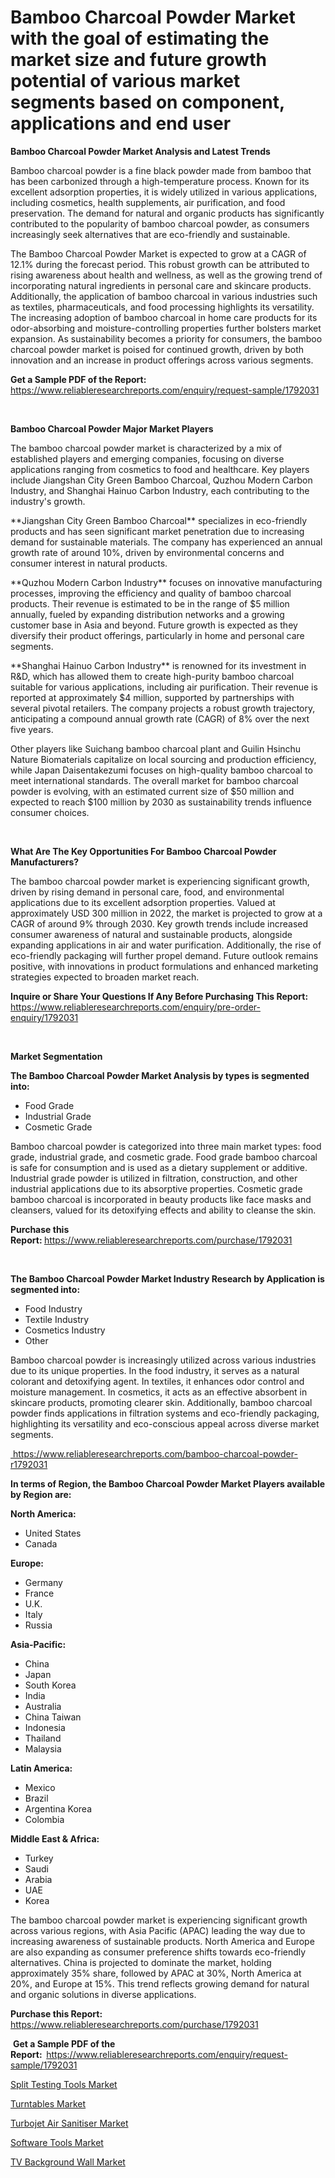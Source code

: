 <p><h1>Bamboo Charcoal Powder Market with the goal of estimating the market size and future growth potential of various market segments based on component, applications and end user</h1></p><p><strong>Bamboo Charcoal Powder Market Analysis and Latest Trends</strong></p>
<p><p>Bamboo charcoal powder is a fine black powder made from bamboo that has been carbonized through a high-temperature process. Known for its excellent adsorption properties, it is widely utilized in various applications, including cosmetics, health supplements, air purification, and food preservation. The demand for natural and organic products has significantly contributed to the popularity of bamboo charcoal powder, as consumers increasingly seek alternatives that are eco-friendly and sustainable.</p><p>The Bamboo Charcoal Powder Market is expected to grow at a CAGR of 12.1% during the forecast period. This robust growth can be attributed to rising awareness about health and wellness, as well as the growing trend of incorporating natural ingredients in personal care and skincare products. Additionally, the application of bamboo charcoal in various industries such as textiles, pharmaceuticals, and food processing highlights its versatility. The increasing adoption of bamboo charcoal in home care products for its odor-absorbing and moisture-controlling properties further bolsters market expansion. As sustainability becomes a priority for consumers, the bamboo charcoal powder market is poised for continued growth, driven by both innovation and an increase in product offerings across various segments.</p></p>
<p><strong>Get a Sample PDF of the Report:&nbsp;</strong> <a href="https://www.reliableresearchreports.com/enquiry/request-sample/1792031?utm_campaign=38&utm_medium=2&utm_source=Github&utm_content=ia&utm_term=14112024&utm_id=bamboo-charcoal-powder">https://www.reliableresearchreports.com/enquiry/request-sample/1792031</a></p>
<p>&nbsp;</p>
<p><strong>Bamboo Charcoal Powder Major Market Players</strong></p>
<p><p>The bamboo charcoal powder market is characterized by a mix of established players and emerging companies, focusing on diverse applications ranging from cosmetics to food and healthcare. Key players include Jiangshan City Green Bamboo Charcoal, Quzhou Modern Carbon Industry, and Shanghai Hainuo Carbon Industry, each contributing to the industry's growth.</p><p>**Jiangshan City Green Bamboo Charcoal** specializes in eco-friendly products and has seen significant market penetration due to increasing demand for sustainable materials. The company has experienced an annual growth rate of around 10%, driven by environmental concerns and consumer interest in natural products.</p><p>**Quzhou Modern Carbon Industry** focuses on innovative manufacturing processes, improving the efficiency and quality of bamboo charcoal products. Their revenue is estimated to be in the range of $5 million annually, fueled by expanding distribution networks and a growing customer base in Asia and beyond. Future growth is expected as they diversify their product offerings, particularly in home and personal care segments.</p><p>**Shanghai Hainuo Carbon Industry** is renowned for its investment in R&D, which has allowed them to create high-purity bamboo charcoal suitable for various applications, including air purification. Their revenue is reported at approximately $4 million, supported by partnerships with several pivotal retailers. The company projects a robust growth trajectory, anticipating a compound annual growth rate (CAGR) of 8% over the next five years.</p><p>Other players like Suichang bamboo charcoal plant and Guilin Hsinchu Nature Biomaterials capitalize on local sourcing and production efficiency, while Japan Daisentakezumi focuses on high-quality bamboo charcoal to meet international standards. The overall market for bamboo charcoal powder is evolving, with an estimated current size of $50 million and expected to reach $100 million by 2030 as sustainability trends influence consumer choices.</p></p>
<p>&nbsp;</p>
<p><strong>What Are The Key Opportunities For Bamboo Charcoal Powder Manufacturers?</strong></p>
<p><p>The bamboo charcoal powder market is experiencing significant growth, driven by rising demand in personal care, food, and environmental applications due to its excellent adsorption properties. Valued at approximately USD 300 million in 2022, the market is projected to grow at a CAGR of around 9% through 2030. Key growth trends include increased consumer awareness of natural and sustainable products, alongside expanding applications in air and water purification. Additionally, the rise of eco-friendly packaging will further propel demand. Future outlook remains positive, with innovations in product formulations and enhanced marketing strategies expected to broaden market reach.</p></p>
<p><strong>Inquire or Share Your Questions If Any Before Purchasing This Report:</strong> <a href="https://www.reliableresearchreports.com/enquiry/pre-order-enquiry/1792031?utm_campaign=38&utm_medium=2&utm_source=Github&utm_content=ia&utm_term=14112024&utm_id=bamboo-charcoal-powder">https://www.reliableresearchreports.com/enquiry/pre-order-enquiry/1792031</a></p>
<p>&nbsp;</p>
<p><strong>Market Segmentation</strong></p>
<p><strong>The Bamboo Charcoal Powder Market Analysis by types is segmented into:</strong></p>
<p><ul><li>Food Grade</li><li>Industrial Grade</li><li>Cosmetic Grade</li></ul></p>
<p><p>Bamboo charcoal powder is categorized into three main market types: food grade, industrial grade, and cosmetic grade. Food grade bamboo charcoal is safe for consumption and is used as a dietary supplement or additive. Industrial grade powder is utilized in filtration, construction, and other industrial applications due to its absorptive properties. Cosmetic grade bamboo charcoal is incorporated in beauty products like face masks and cleansers, valued for its detoxifying effects and ability to cleanse the skin.</p></p>
<p><strong>Purchase this Report:&nbsp;</strong><a href="https://www.reliableresearchreports.com/purchase/1792031?utm_campaign=38&utm_medium=2&utm_source=Github&utm_content=ia&utm_term=14112024&utm_id=bamboo-charcoal-powder">https://www.reliableresearchreports.com/purchase/1792031</a></p>
<p>&nbsp;</p>
<p><strong>The Bamboo Charcoal Powder Market Industry Research by Application is segmented into:</strong></p>
<p><ul><li>Food Industry</li><li>Textile Industry</li><li>Cosmetics Industry</li><li>Other</li></ul></p>
<p><p>Bamboo charcoal powder is increasingly utilized across various industries due to its unique properties. In the food industry, it serves as a natural colorant and detoxifying agent. In textiles, it enhances odor control and moisture management. In cosmetics, it acts as an effective absorbent in skincare products, promoting clearer skin. Additionally, bamboo charcoal powder finds applications in filtration systems and eco-friendly packaging, highlighting its versatility and eco-conscious appeal across diverse market segments.</p></p>
<p><a href="https://www.reliableresearchreports.com/bamboo-charcoal-powder-r1792031?utm_campaign=38&utm_medium=2&utm_source=Github&utm_content=ia&utm_term=14112024&utm_id=bamboo-charcoal-powder">&nbsp;https://www.reliableresearchreports.com/bamboo-charcoal-powder-r1792031</a></p>
<p><strong>In terms of Region, the Bamboo Charcoal Powder Market Players available by Region are:</strong></p>
<p>
    <p> <strong> North America: </strong>
        <ul>
            <li>United States</li>
            <li>Canada</li>
        </ul>
        </p> 
    <p> <strong> Europe: </strong>
        <ul>
            <li>Germany</li>
            <li>France</li>
            <li>U.K.</li>
            <li>Italy</li>
            <li>Russia</li>
        </ul>
        </p> 
    <p> <strong> Asia-Pacific: </strong>
        <ul>
            <li>China</li>
            <li>Japan</li>
            <li>South Korea</li>
            <li>India</li>
            <li>Australia</li>
            <li>China Taiwan</li>
            <li>Indonesia</li>
            <li>Thailand</li>
            <li>Malaysia</li>
        </ul>
        </p> 
    <p> <strong> Latin America: </strong>
        <ul>
            <li>Mexico</li>
            <li>Brazil</li>
            <li>Argentina Korea</li>
            <li>Colombia</li>
        </ul>
        </p> 
    <p> <strong> Middle East & Africa: </strong>
        <ul>
            <li>Turkey</li>
            <li>Saudi</li>
            <li>Arabia</li>
            <li>UAE</li>
            <li>Korea</li>
        </ul>
    </p>
    </p>
<p><p>The bamboo charcoal powder market is experiencing significant growth across various regions, with Asia Pacific (APAC) leading the way due to increasing awareness of sustainable products. North America and Europe are also expanding as consumer preference shifts towards eco-friendly alternatives. China is projected to dominate the market, holding approximately 35% share, followed by APAC at 30%, North America at 20%, and Europe at 15%. This trend reflects growing demand for natural and organic solutions in diverse applications.</p></p>
<p><strong>Purchase this Report: </strong><a href="https://www.reliableresearchreports.com/purchase/1792031?utm_campaign=38&utm_medium=2&utm_source=Github&utm_content=ia&utm_term=14112024&utm_id=bamboo-charcoal-powder">https://www.reliableresearchreports.com/purchase/1792031</a></p>
<p>&nbsp;<strong>Get a Sample PDF of the Report:&nbsp;&nbsp;</strong><a href="https://www.reliableresearchreports.com/enquiry/request-sample/1792031?utm_campaign=38&utm_medium=2&utm_source=Github&utm_content=ia&utm_term=14112024&utm_id=bamboo-charcoal-powder">https://www.reliableresearchreports.com/enquiry/request-sample/1792031</a></p>
<p><strong></strong></p>
<p><p><a href="https://issuu.com/reportprime-2/docs/split-testing-tools-market-size-203_fa4499bb866323?utm_campaign=38&utm_medium=2&utm_source=Github&utm_content=ia&utm_term=14112024&utm_id=bamboo-charcoal-powder">Split Testing Tools Market</a></p><p><a href="https://www.linkedin.com/pulse/evolution-turntables-market-key-shifts-from-2024-2031-indicurator-kx0rf?utm_campaign=38&utm_medium=2&utm_source=Github&utm_content=ia&utm_term=14112024&utm_id=bamboo-charcoal-powder">Turntables Market</a></p><p><a href="https://www.linkedin.com/pulse/disruption-innovation-turbojet-air-sanitiser-industry-market-analysis-8ppff?utm_campaign=38&utm_medium=2&utm_source=Github&utm_content=ia&utm_term=14112024&utm_id=bamboo-charcoal-powder">Turbojet Air Sanitiser Market</a></p><p><a href="https://issuu.com/reportprime-2/docs/software-tools-market-size-2030.ppt_396202acbe452d?utm_campaign=38&utm_medium=2&utm_source=Github&utm_content=ia&utm_term=14112024&utm_id=bamboo-charcoal-powder">Software Tools Market</a></p><p><a href="https://www.linkedin.com/pulse/market-dynamics-future-trends-global-tv-background-wall-sector-brgwf?utm_campaign=38&utm_medium=2&utm_source=Github&utm_content=ia&utm_term=14112024&utm_id=bamboo-charcoal-powder">TV Background Wall Market</a></p></p>